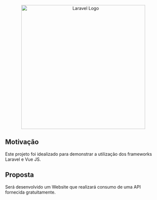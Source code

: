 <p align="center"><a href="https://laravel.com" target="_blank"><img src=https://encrypted-tbn0.gstatic.com/images?q=tbn:ANd9GcRYXi5I0FdqlsUNNAyZYIUi6zDIb8h5_8ckZQ&usqp=CAU" width="400" alt="Laravel Logo"></a></p>

## Motivação 

Este projeto foi idealizado para demonstrar a utilização dos frameworks Laravel e Vue JS.

## Proposta

Será desenvolvido um Website que realizará consumo de uma API fornecida gratuitamente.
